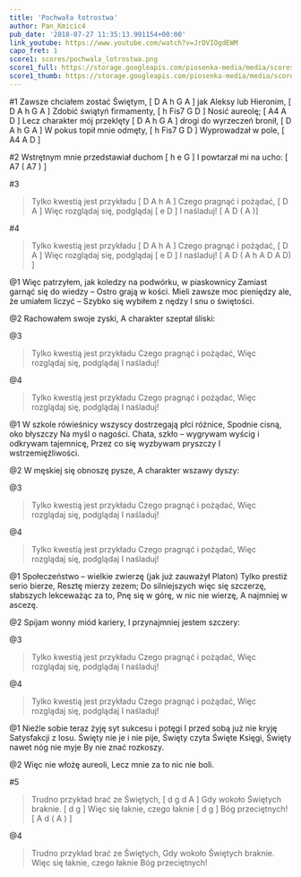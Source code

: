 ```yaml
---
title: 'Pochwała łotrostwa'
author: Pan_Kmicic4
pub_date: '2018-07-27 11:35:13.991154+00:00'
link_youtube: https://www.youtube.com/watch?v=JrDVIOgdEWM
capo_fret: 1
score1: scores/pochwala_lotrostwa.png
score1_full: https://storage.googleapis.com/piosenka-media/media/scores/pochwala_lotrostwa.png
score1_thumb: https://storage.googleapis.com/piosenka-media/media/scores/pochwala_lotrostwa.png.180x0_q85_upscale.png
---
```


#1
Zawsze chciałem zostać Świętym, [ D A h G A ]
 jak Aleksy lub Hieronim, [ D A h G A ]
Zdobić świątyń firmamenty, [ h Fis7 G D ]
Nosić aureolę; [ A4 A D ]
Lecz charakter mój przeklęty [ D A h G A ]
drogi do wyrzeczeń bronił, [  D A h G A ] 
W pokus topił mnie odmęty, [ h Fis7 G D ]
Wyprowadzał w pole, [ A4 A D ]

#2
Wstrętnym mnie przedstawiał duchom [ h e G ]
I powtarzał mi na ucho: [ A7 ( A7 ) ]

#3
>Tylko kwestią jest przykładu [ D A h A ]
>Czego pragnąć i pożądać, [ D A ]
>Więc rozglądaj się, podglądaj [ e D ]
>I naśladuj! [ A D ( A )]

#4
>Tylko kwestią jest przykładu [ D A h A ]
>Czego pragnąć i pożądać, [ D A ]
>Więc rozglądaj się, podglądaj [ e D ]
>I naśladuj! [ A D ( A h A D A D) ]

@1
Więc patrzyłem, jak koledzy 
na podwórku, w piaskownicy
Zamiast garnąć się do wiedzy –
Ostro grają w kości.
Mieli zawsze moc pieniędzy 
ale, że umiałem liczyć –
Szybko się wybiłem z nędzy
I snu o świętości.

@2
Rachowałem swoje zyski,
A charakter szeptał śliski:

@3
>Tylko kwestią jest przykładu
>Czego pragnąć i pożądać,
>Więc rozglądaj się, podglądaj
>I naśladuj!

@4
>Tylko kwestią jest przykładu
>Czego pragnąć i pożądać,
>Więc rozglądaj się, podglądaj
>I naśladuj!

@1
W szkole rówieśnicy wszyscy 
dostrzegają płci różnice,
Spodnie cisną, oko błyszczy
Na myśl o nagości.
Chata, szkło – wygrywam wyścig
 i odkrywam tajemnicę,
Przez co się wyzbywam pryszczy
I wstrzemięźliwości.

@2
W męskiej się obnoszę pysze,
A charakter wszawy dyszy:

@3
>Tylko kwestią jest przykładu
>Czego pragnąć i pożądać,
>Więc rozglądaj się, podglądaj
>I naśladuj!

@4
>Tylko kwestią jest przykładu
>Czego pragnąć i pożądać,
>Więc rozglądaj się, podglądaj
>I naśladuj!

@1
Społeczeństwo – wielkie zwierzę
 (jak już zauważył Platon)
Tylko prestiż serio bierze,
Resztę mierzy zezem;
Do silniejszych więc się szczerzę, 
słabszych lekceważąc za to,
Pnę się w górę, w nic nie wierzę,
A najmniej w ascezę.

@2
Spijam wonny miód kariery,
I przynajmniej jestem szczery:

@3
>Tylko kwestią jest przykładu
>Czego pragnąć i pożądać,
>Więc rozglądaj się, podglądaj
>I naśladuj!

@4
>Tylko kwestią jest przykładu
>Czego pragnąć i pożądać,
>Więc rozglądaj się, podglądaj
>I naśladuj!

@1
Nieźle sobie teraz żyję 
syt sukcesu i potęgi
I przed sobą już nie kryję
Satysfakcji z losu.
Święty nie je i nie pije, 
Święty czyta Święte Księgi,
Święty nawet nóg nie myje
By nie znać rozkoszy.

@2
Więc nie włożę aureoli,
Lecz mnie za to nic nie boli.

#5
>Trudno przykład brać ze Świętych, [ d g d A ]
>Gdy wokoło Świętych braknie. [ d g ]
>Więc się łaknie, czego łaknie [ d g ]
>Bóg przeciętnych! [ A d ( A ) ]

@4
>Trudno przykład brać ze Świętych, 
>Gdy wokoło Świętych braknie.
>Więc się łaknie, czego łaknie
>Bóg przeciętnych!